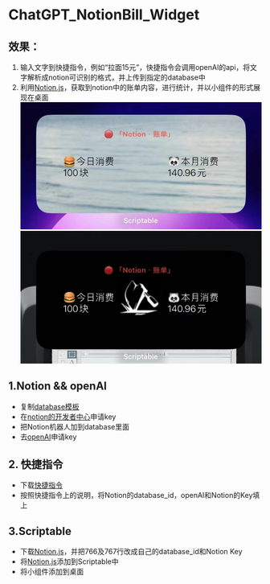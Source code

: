 # ChatGPT_NotionBill_Widget
## 效果：
  1. 输入文字到快捷指令，例如“拉面15元”，快捷指令会调用openAI的api，将文字解析成notion可识别的格式，并上传到指定的database中
  2. 利用[Notion.js](Notion记账.js)，获取到notion中的账单内容，进行统计，并以小组件的形式展现在桌面
![浅色模式下效果图](https://github.com/msk397/ChatGPT_NotionBill_Widget/blob/main/lightWidget.jpg "浅色模式效果")
![浅色模式下效果图](https://github.com/msk397/ChatGPT_NotionBill_Widget/blob/main/darkWidget.jpg "深色模式效果")
## 1.Notion && openAI
* 复制[database模板](https://msk397.notion.site/e7080a3f84e4475b92d75599c4a5abdb?v=485d7cecb2db4b25b70758d5cceca2d8)
* 在[notion的开发者中心](https://developers.notion.com/)申请key
* 把Notion机器人加到database里面
* 去[openAI](https://platform.openai.com/)申请key

## 2. 快捷指令
* 下载[快捷指令](https://www.icloud.com/shortcuts/521006ebdce3431d9539c4d5121c9c33)
* 按照快捷指令上的说明，将Notion的database_id，openAI和Notion的Key填上

## 3.Scriptable
* 下载[Notion.js](Notion记账.js)，并把766及767行改成自己的database_id和Notion Key
* 将[Notion.js](Notion记账.js)添加到Scriptable中
* 将小组件添加到桌面
